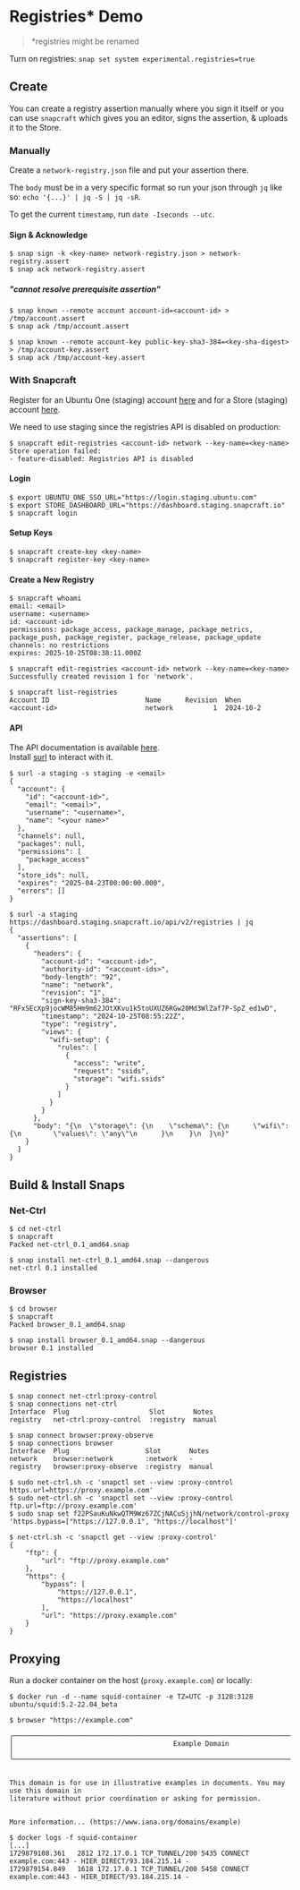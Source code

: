 # Registries* Demo

> *registries might be renamed

Turn on registries: `snap set system experimental.registries=true`

## Create

You can create a registry assertion manually where you sign it itself or you can use `snapcraft` which gives you an editor, signs the assertion, & uploads it to the Store.

### Manually

Create a `network-registry.json` file and put your assertion there.

The `body` must be in a very specific format so run your json through `jq` like so: `echo '{...}' | jq -S | jq -sR`.

To get the current `timestamp`, run `date -Iseconds --utc`.

#### Sign & Acknowledge

```console
$ snap sign -k <key-name> network-registry.json > network-registry.assert
$ snap ack network-registry.assert
```

##### "cannot resolve prerequisite assertion"

```console
$ snap known --remote account account-id=<account-id> > /tmp/account.assert
$ snap ack /tmp/account.assert￼

$ snap known --remote account-key public-key-sha3-384=<key-sha-digest> > /tmp/account-key.assert
$ snap ack /tmp/account-key.assert
```

### With Snapcraft

Register for an Ubuntu One (staging) account [here](https://login.staging.ubuntu.com/) and for a Store (staging) account [here](https://dashboard.staging.snapcraft.io/).

We need to use staging since the registries API is disabled on production:

```console
$ snapcraft edit-registries <account-id> network --key-name=<key-name>
Store operation failed:
- feature-disabled: Registries API is disabled
```

#### Login

```console
$ export UBUNTU_ONE_SSO_URL="https://login.staging.ubuntu.com"
$ export STORE_DASHBOARD_URL="https://dashboard.staging.snapcraft.io"
$ snapcraft login
```

#### Setup Keys

```console
$ snapcraft create-key <key-name>
$ snapcraft register-key <key-name>
```

#### Create a New Registry

```console
$ snapcraft whoami
email: <email>
username: <username>
id: <account-id>
permissions: package_access, package_manage, package_metrics, package_push, package_register, package_release, package_update
channels: no restrictions
expires: 2025-10-25T08:38:11.000Z

$ snapcraft edit-registries <account-id> network --key-name=<key-name>
Successfully created revision 1 for 'network'.

$ snapcraft list-registries
Account ID                        Name      Revision  When
<account-id>                      network          1  2024-10-2
```

#### API

The API documentation is available [here](https://dashboard.snapcraft.io/docs/reference/v2/en/registries.html).\
Install [surl](https://snapcraft.io/surl) to interact with it.

```console
$ surl -a staging -s staging -e <email>
{
  "account": {
    "id": "<account-id>",
    "email": "<email>",
    "username": "<username>",
    "name": "<your name>"
  },
  "channels": null,
  "packages": null,
  "permissions": [
    "package_access"
  ],
  "store_ids": null,
  "expires": "2025-04-23T00:00:00.000",
  "errors": []
}

$ surl -a staging https://dashboard.staging.snapcraft.io/api/v2/registries | jq
{
  "assertions": [
    {
      "headers": {
        "account-id": "<account-id>",
        "authority-id": "<account-ids>",
        "body-length": "92",
        "name": "network",
        "revision": "1",
        "sign-key-sha3-384": "RFxSEcXp9jocWM85Hm9m62JOtXKvu1k5toUXUZ6RGw20Md3WlZaf7P-SpZ_ed1wD",
        "timestamp": "2024-10-25T08:55:22Z",
        "type": "registry",
        "views": {
          "wifi-setup": {
            "rules": [
              {
                "access": "write",
                "request": "ssids",
                "storage": "wifi.ssids"
              }
            ]
          }
        }
      },
      "body": "{\n  \"storage\": {\n    \"schema\": {\n      \"wifi\": {\n        \"values\": \"any\"\n      }\n    }\n  }\n}"
    }
  ]
}
```

## Build & Install Snaps

### Net-Ctrl

```console
$ cd net-ctrl
$ snapcraft
Packed net-ctrl_0.1_amd64.snap

$ snap install net-ctrl_0.1_amd64.snap --dangerous
net-ctrl 0.1 installed
```

### Browser

```console
$ cd browser
$ snapcraft
Packed browser_0.1_amd64.snap

$ snap install browser_0.1_amd64.snap --dangerous
browser 0.1 installed
```

## Registries

```console
$ snap connect net-ctrl:proxy-control
$ snap connections net-ctrl
Interface  Plug                    Slot       Notes
registry   net-ctrl:proxy-control  :registry  manual

$ snap connect browser:proxy-observe
$ snap connections browser
Interface  Plug                   Slot       Notes
network    browser:network        :network   -
registry   browser:proxy-observe  :registry  manual

$ sudo net-ctrl.sh -c 'snapctl set --view :proxy-control https.url=https://proxy.example.com'
$ sudo net-ctrl.sh -c 'snapctl set --view :proxy-control ftp.url=ftp://proxy.example.com'
$ sudo snap set f22PSauKuNkwQTM9Wz67ZCjNACuSjjhN/network/control-proxy 'https.bypass=["https://127.0.0.1", "https://localhost"]'

$ net-ctrl.sh -c 'snapctl get --view :proxy-control'
{
    "ftp": {
        "url": "ftp://proxy.example.com"
    },
    "https": {
        "bypass": [
            "https://127.0.0.1",
            "https://localhost"
        ],
        "url": "https://proxy.example.com"
    }
}
```

## Proxying

Run a docker container on the host (`proxy.example.com`) or locally:

```console
$ docker run -d --name squid-container -e TZ=UTC -p 3128:3128 ubuntu/squid:5.2-22.04_beta
```

```console
$ browser "https://example.com"

╭──────────────────────────────────────────────────────────────────────────────────────────────╮
│                                        Example Domain                                        │
╰──────────────────────────────────────────────────────────────────────────────────────────────╯


This domain is for use in illustrative examples in documents. You may use this domain in
literature without prior coordination or asking for permission.


More information... (https://www.iana.org/domains/example)

```

```console
$ docker logs -f squid-container
[...]
1729879108.361   2812 172.17.0.1 TCP_TUNNEL/200 5435 CONNECT example.com:443 - HIER_DIRECT/93.184.215.14 -
1729879154.849   1618 172.17.0.1 TCP_TUNNEL/200 5458 CONNECT example.com:443 - HIER_DIRECT/93.184.215.14 -
```
